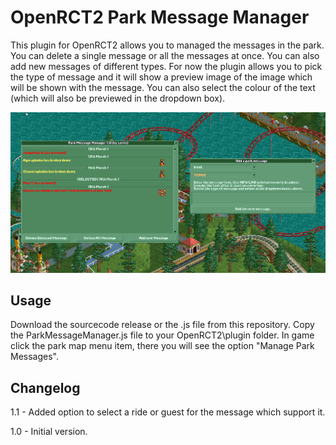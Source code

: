 # OpenRCT2 Park Message Manager

This plugin for OpenRCT2 allows you to managed the messages in the park. You can delete a single message or all the messages at once. You can also add new messages of different types. For now the plugin allows you to pick the type of message and it will show a preview image of the image which will be shown with the message. You can also select the colour of the text (which will also be previewed in the dropdown box).

![Screenshot](https://github.com/autosysops/OpenRCT2ParkMessageManager/raw/main/screenshot.png "Screenshot")

## Usage

Download the sourcecode release or the .js file from this repository.
Copy the ParkMessageManager.js file to your OpenRCT2\plugin folder.
In game click the park map menu item, there you will see the option "Manage Park Messages".

## Changelog

1.1 - Added option to select a ride or guest for the message which support it.

1.0 - Initial version.
